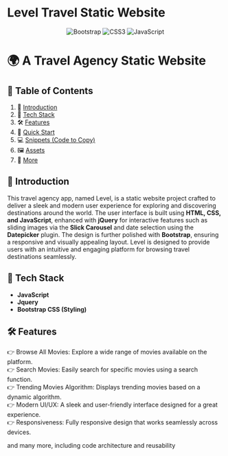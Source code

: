 # Level Travel Static Website

<p align="center">
  <img src="https://img.shields.io/badge/Bootstrap-7952B3?style=for-the-badge&logo=bootstrap&logoColor=white" alt="Bootstrap">
  <img src="https://img.shields.io/badge/CSS3-1572B6?style=for-the-badge&logo=css3&logoColor=white" alt="CSS3">
  <img src="https://img.shields.io/badge/JavaScript-F7DF1E?style=for-the-badge&logo=javascript&logoColor=black" alt="JavaScript">
</p>

# 🌍 A Travel Agency Static Website

## 📖 Table of Contents
1. 🤖 [Introduction](#introduction)
2. 🔧 [Tech Stack](#tech-stack)
3. 🛠 [Features](#features)
4. 🚀 [Quick Start](#quick-start)
5. 💻 [Snippets (Code to Copy)](#snippets)
6. 🖼 [Assets](#assets)
7. 📌 [More](#more)

## 🤖 Introduction
This travel agency app, named Level, is a static website project crafted to deliver a sleek and modern user experience for exploring and discovering destinations around the world. The user interface is built using **HTML, CSS, and JavaScript**, enhanced with **jQuery** for interactive features such as sliding images via the **Slick Carousel** and date selection using the **Datepicker** plugin. The design is further polished with **Bootstrap**, ensuring a responsive and visually appealing layout. Level is designed to provide users with an intuitive and engaging platform for browsing travel destinations seamlessly.

## 🔧 Tech Stack
- **JavaScript**
- **Jquery**
- **Bootstrap CSS (Styling)**

## 🛠 Features
👉 Browse All Movies: Explore a wide range of movies available on the platform.</br>
👉 Search Movies: Easily search for specific movies using a search function.</br>
👉 Trending Movies Algorithm: Displays trending movies based on a dynamic algorithm.</br>
👉 Modern UI/UX: A sleek and user-friendly interface designed for a great experience.</br>
👉 Responsiveness: Fully responsive design that works seamlessly across devices.</br>

and many more, including code architecture and reusability
